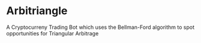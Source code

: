 # Arbitriangle
A Cryptocurreny Trading Bot which uses the Bellman-Ford algorithm to spot opportunities for Triangular Arbitrage
